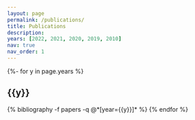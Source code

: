 ```yaml
---
layout: page
permalink: /publications/
title: Publications
description:
years: [2022, 2021, 2020, 2019, 2010]
nav: true
nav_order: 1
---
```

<!-- _pages/publications.md -->
<div class="publications">

{%- for y in page.years %}
  <h2 class="year">{{y}}</h2>
  {% bibliography -f papers -q @*[year={{y}}]* %}
{% endfor %}

</div>
